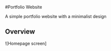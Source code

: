 #Portfolio Website

A simple portfolio website with a minimalist design 

## Overview
![Homepage screen]